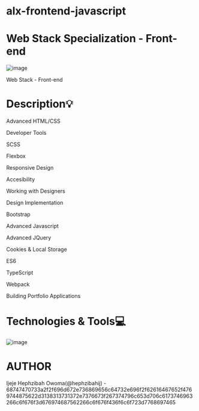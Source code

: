 # alx-frontend-javascript

# Web Stack Specialization - Front-end

![image](https://github.com/hephzibahij/alx-frontend-javascript/assets/128981877/5db602a6-fd25-4bf9-859e-0bc0829e63c0)


Web Stack - Front-end

# Description:bulb:

Advanced HTML/CSS

Developer Tools

SCSS

Flexbox

Responsive Design

Accesibility

Working with Designers

Design Implementation

Bootstrap

Advanced Javascript

Advanced JQuery

Cookies & Local Storage

ES6

TypeScript

Webpack

Building Portfolio Applications

# Technologies & Tools:computer:

![image](https://github.com/hephzibahij/alx-frontend-javascript/assets/128981877/d8ff927d-d5eb-4b7f-92a4-e69c1d5dd474)



# AUTHOR
Ijeje Hephzibah Owoma(@hephzibahij) - 68747470733a2f2f696d672e736869656c64732e696f2f62616467652f4769744875622d3138313731372e7376673f267374796c653d706c6173746963266c6f676f3d676974687562266c6f676f436f6c6f723d7768697465
